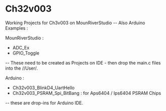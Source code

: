# Ch32v003
Working Projects for Ch3v003 on MounRiverStudio
-- Also Arduino Examples :


MounRiverStudio :
* ADC_Ex
* GPIO_Toggle
  
-- These need to be created as Projects on IDE - then drop the main.c files into the /<projectname>/User/.


Arduino :
* Ch32v003_BlinkD4_UartHello
* Ch32v003_PSRAM_Spi_BitBang : for Aps6404 / Ips6404 PSRAM Chips
  
-- these are drop-ins for Arduino IDE.
  
